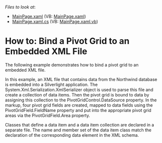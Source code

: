 <!-- default file list -->
*Files to look at*:

* [MainPage.xaml](./CS/DXPivotGrid_BindingToEmbeddedXML/MainPage.xaml) (VB: [MainPage.xaml](./VB/DXPivotGrid_BindingToEmbeddedXML/MainPage.xaml))
* [MainPage.xaml.cs](./CS/DXPivotGrid_BindingToEmbeddedXML/MainPage.xaml.cs) (VB: [MainPage.xaml.vb](./VB/DXPivotGrid_BindingToEmbeddedXML/MainPage.xaml.vb))
<!-- default file list end -->
# How to: Bind a Pivot Grid to an Embedded XML File


<p>The following example demonstrates how to bind a pivot grid to an embedded XML file.</p><p>In this example, an XML file that contains data from the Northwind database is embedded into a Silverlight application. The System.Xml.Serialization.XmlSerializer object is used to parse this file and create a collection of data items. Then the pivot grid is bound to data by assigning this collection to the PivotGridControl.DataSource property. In the markup, four pivot grid fields are created, mapped to data fields using the PivotGridField.FieldName property and put into the appropriate pivot grid areas via the PivotGridField.Area property.</p><p>Classes that define a data item and a data item collection are declared in a separate file. The name and member set of the data item class match the declaration of the corresponding data element in the XML schema.</p><br />


<br/>



